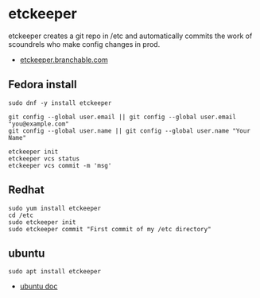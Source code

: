 etckeeper
=========

etckeeper creates a git repo in /etc and automatically commits
the work of scoundrels who make config changes in prod.

- [etckeeper.branchable.com](https://etckeeper.branchable.com/)

## Fedora install

    sudo dnf -y install etckeeper

    git config --global user.email || git config --global user.email "you@example.com"
    git config --global user.name || git config --global user.name "Your Name"

    etckeeper init
    etckeeper vcs status
    etckeeper vcs commit -m 'msg'


## Redhat

    sudo yum install etckeeper
    cd /etc
    sudo etckeeper init
    sudo etckeeper commit "First commit of my /etc directory"


## ubuntu

    sudo apt install etckeeper

- [ubuntu doc](https://ubuntu.com/server/docs/tools-etckeeper)
